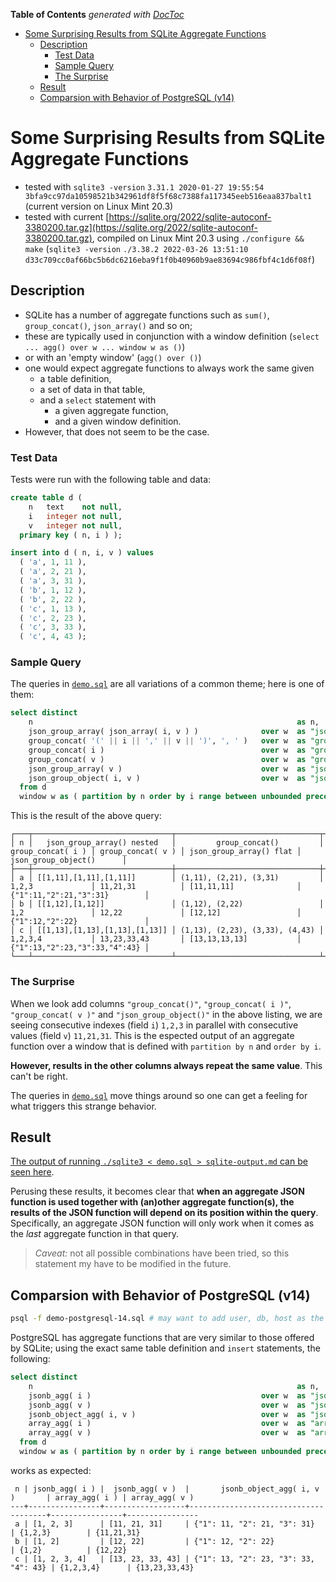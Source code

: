 <!-- START doctoc generated TOC please keep comment here to allow auto update -->
<!-- DON'T EDIT THIS SECTION, INSTEAD RE-RUN doctoc TO UPDATE -->
**Table of Contents**  *generated with [DocToc](https://github.com/thlorenz/doctoc)*

- [Some Surprising Results from SQLite Aggregate Functions](#some-surprising-results-from-sqlite-aggregate-functions)
  - [Description](#description)
    - [Test Data](#test-data)
    - [Sample Query](#sample-query)
    - [The Surprise](#the-surprise)
  - [Result](#result)
  - [Comparsion with Behavior of PostgreSQL (v14)](#comparsion-with-behavior-of-postgresql-v14)

<!-- END doctoc generated TOC please keep comment here to allow auto update -->





# Some Surprising Results from SQLite Aggregate Functions

* tested with `sqlite3 -version` `3.31.1 2020-01-27 19:55:54
  3bfa9cc97da10598521b342961df8f5f68c7388fa117345eeb516eaa837balt1` (current version on Linux Mint 20.3)
* tested with current
  [https://sqlite.org/2022/sqlite-autoconf-3380200.tar.gz](https://sqlite.org/2022/sqlite-autoconf-3380200.tar.gz),
  compiled on Linux Mint 20.3 using `./configure && make` (`sqlite3 -version` `./3.38.2 2022-03-26 13:51:10
  d33c709cc0af66bc5b6dc6216eba9f1f0b40960b9ae83694c986fbf4c1d6f08f`)

## Description

* SQLite has a number of aggregate functions such as `sum()`, `group_concat()`, `json_array()` and so on;
* these are typically used in conjunction with a window definition (`select ... agg() over w ... window w as
  ()`)
* or with an 'empty window' (`agg() over ()`)
* one would expect aggregate functions to always work the same given
  * a table definition,
  * a set of data in that table,
  * and a `select` statement with
    * a given aggregate function,
    * and a given window definition.
* However, that does not seem to be the case.

### Test Data

Tests were run with the following table and data:

```sql
create table d (
    n   text    not null,
    i   integer not null,
    v   integer not null,
  primary key ( n, i ) );

insert into d ( n, i, v ) values
  ( 'a', 1, 11 ),
  ( 'a', 2, 21 ),
  ( 'a', 3, 31 ),
  ( 'b', 1, 12 ),
  ( 'b', 2, 22 ),
  ( 'c', 1, 13 ),
  ( 'c', 2, 23 ),
  ( 'c', 3, 33 ),
  ( 'c', 4, 43 );
```

### Sample Query

The queries in [`demo.sql`](https://github.com/loveencounterflow/sqlite-window-surprise/demo.sql) are all variations of a common theme; here is one of them:

```sql
select distinct
    n                                                           as n,
    json_group_array( json_array( i, v ) )              over w  as "json_group_array() nested",
    group_concat( '(' || i || ',' || v || ')', ', ' )   over w  as "group_concat()",
    group_concat( i )                                   over w  as "group_concat( i )",
    group_concat( v )                                   over w  as "group_concat( v )",
    json_group_array( v )                               over w  as "json_group_array() flat",
    json_group_object( i, v )                           over w  as "json_group_object()"
  from d
  window w as ( partition by n order by i range between unbounded preceding and unbounded following );
```

This is the result of the above query:

```
┌───┬───────────────────────────────┬────────────────────────────────┬───────────────────┬───────────────────┬─────────────────────────┬───────────────────────────────┐
│ n │   json_group_array() nested   │         group_concat()         │ group_concat( i ) │ group_concat( v ) │ json_group_array() flat │      json_group_object()      │
├───┼───────────────────────────────┼────────────────────────────────┼───────────────────┼───────────────────┼─────────────────────────┼───────────────────────────────┤
│ a │ [[1,11],[1,11],[1,11]]        │ (1,11), (2,21), (3,31)         │ 1,2,3             │ 11,21,31          │ [11,11,11]              │ {"1":11,"2":21,"3":31}        │
│ b │ [[1,12],[1,12]]               │ (1,12), (2,22)                 │ 1,2               │ 12,22             │ [12,12]                 │ {"1":12,"2":22}               │
│ c │ [[1,13],[1,13],[1,13],[1,13]] │ (1,13), (2,23), (3,33), (4,43) │ 1,2,3,4           │ 13,23,33,43       │ [13,13,13,13]           │ {"1":13,"2":23,"3":33,"4":43} │
└───┴───────────────────────────────┴────────────────────────────────┴───────────────────┴───────────────────┴─────────────────────────┴───────────────────────────────┘
```

### The Surprise

When we look add columns `"group_concat()"`, `"group_concat( i )"`, `"group_concat( v )"` and
`"json_group_object()"` in the above listing, we are seeing consecutive indexes (field `i`) `1,2,3` in
parallel with consecutive values (field `v`) `11,21,31`. This is the espected output of an aggregate
function over a window that is defined with `partition by n` and `order by i`.

**However, results in the other columns always repeat the same value**. This can't be right.

The queries in [`demo.sql`](https://github.com/loveencounterflow/sqlite-window-surprise/demo.sql) move things around so one can get a feeling for what triggers this
strange behavior.

## Result

[The output of running `./sqlite3 < demo.sql > sqlite-output.md` can be seen here](https://github.com/loveencounterflow/sqlite-window-surprise/sqlite-output.md).

Perusing these results, it becomes clear that **when an aggregate JSON function is used together with
(an)other aggregate function(s), the results of the JSON function will depend on its position within the
query**. Specifically, an aggregate JSON function will only work when it comes as the *last* aggregate
function in that query.

> *Caveat:* not all possible combinations have been tried, so this statement my have to be modified in the
> future.


## Comparsion with Behavior of PostgreSQL (v14)

```bash
psql -f demo-postgresql-14.sql # may want to add user, db, host as the case may be
```

PostgreSQL has aggregate functions that are very similar to those offered by SQLite; using the exact same
table definition and `insert` statements, the following:

```sql
select distinct
    n                                                           as n,
    jsonb_agg( i )                                      over w  as "jsonb_agg( i )",
    jsonb_agg( v )                                      over w  as "jsonb_agg( v )",
    jsonb_object_agg( i, v )                            over w  as "jsonb_object_agg( i, v )",
    array_agg( i )                                      over w  as "array_agg( i )",
    array_agg( v )                                      over w  as "array_agg( v )"
  from d
  window w as ( partition by n order by i range between unbounded preceding and unbounded following );
```

works as expected:

```
 n | jsonb_agg( i ) |  jsonb_agg( v )  |       jsonb_object_agg( i, v )       | array_agg( i ) | array_agg( v )
---+----------------+------------------+--------------------------------------+----------------+----------------
 a | [1, 2, 3]      | [11, 21, 31]     | {"1": 11, "2": 21, "3": 31}          | {1,2,3}        | {11,21,31}
 b | [1, 2]         | [12, 22]         | {"1": 12, "2": 22}                   | {1,2}          | {12,22}
 c | [1, 2, 3, 4]   | [13, 23, 33, 43] | {"1": 13, "2": 23, "3": 33, "4": 43} | {1,2,3,4}      | {13,23,33,43}
```

